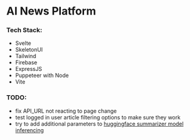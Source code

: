 # AI News Platform

### Tech Stack:
 * Svelte
 * SkeletonUI
 * Tailwind
 * Firebase
 * ExpressJS
 * Puppeteer with Node
 * Vite


### TODO:
 * fix API_URL not reacting to page change
 * test logged in user article filtering options to make sure they work
 * try to add additional parameters to [huggingface summarizer model inferencing](https://huggingface.co/docs/api-inference/tasks/summarization?code=js)